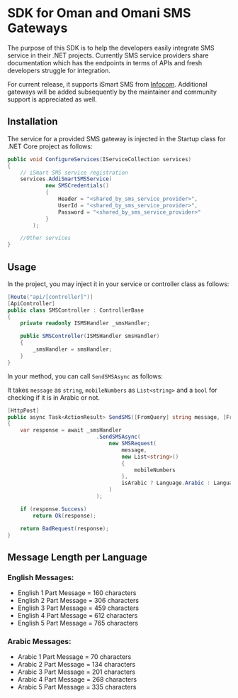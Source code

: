 # SDK for Oman and Omani SMS Gateways

The purpose of this SDK is to help the developers easily integrate SMS service in their .NET projects. Currently SMS service providers share documentation which has the endpoints in terms of APIs and fresh developers struggle for integration.

For current release, it supports iSmart SMS from [Infocom](https://www.smsinfocomm.com/). Additional gateways will be added subsequently by the maintainer and community support is appreciated as well.

## Installation
The service for a provided SMS gateway is injected in the Startup class for .NET Core project as follows:

```csharp
public void ConfigureServices(IServiceCollection services)
{
    // iSmart SMS service registration
    services.AddiSmartSMSService(
            new SMSCredentials()
            {
                Header = "<shared_by_sms_service_provider>",
                UserId = "<shared_by_sms_service_provider>",
                Password = "<shared_by_sms_service_provider>"
            }
        );

    //Other services
}
```

## Usage
In the project, you may inject it in your service or controller class as follows:

```csharp
[Route("api/[controller]")]
[ApiController]
public class SMSController : ControllerBase
{
    private readonly ISMSHandler _smsHandler;

    public SMSController(ISMSHandler smsHandler)
    {
        _smsHandler = smsHandler;
    }
}
```

In your method, you can call `SendSMSAsync` as follows:

It takes `message` as `string`, `mobileNumbers` as `List<string>` and a `bool` for checking if it is in Arabic or not.

```csharp
[HttpPost]
public async Task<ActionResult> SendSMS([FromQuery] string message, [FromQuery] string mobileNumbers, [FromQuery] bool isArabic)
{
    var response = await _smsHandler
                            .SendSMSAsync( 
                                new SMSRequest(
                                    message, 
                                    new List<string>()
                                    {
                                        mobileNumbers
                                    }, 
                                    isArabic ? Language.Arabic : Language.English
                                )
                            );

    if (response.Success)
        return Ok(response);

    return BadRequest(response);
}
```

## Message Length per Language

### English Messages:
* English 1 Part Message = 160 characters
* English 2 Part Message = 306 characters
* English 3 Part Message = 459 characters
* English 4 Part Message = 612 characters
* English 5 Part Message = 765 characters

### Arabic Messages:
* Arabic 1 Part Message = 70 characters
* Arabic 2 Part Message = 134 characters
* Arabic 3 Part Message = 201 characters
* Arabic 4 Part Message = 268 characters
* Arabic 5 Part Message = 335 characters
